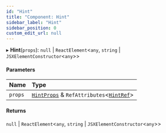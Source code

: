```yaml
---
id: "Hint"
title: "Component: Hint"
sidebar_label: "Hint"
sidebar_position: 0
custom_edit_url: null
---
```


▸ **Hint**(`props`): ``null`` \| `ReactElement`<`any`, `string` \| `JSXElementConstructor`<`any`\>\>

#### Parameters

| Name | Type |
| :------ | :------ |
| `props` | [`HintProps`](../interfaces/HintProps.md) & `RefAttributes`<[`HintRef`](../interfaces/HintRef.md)\> |

#### Returns

``null`` \| `ReactElement`<`any`, `string` \| `JSXElementConstructor`<`any`\>\>
